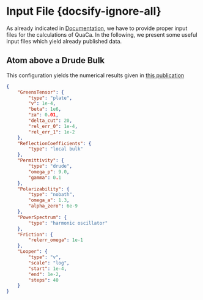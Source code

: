 # Input File {docsify-ignore-all}

As already indicated in [Documentation](api/greenstensor), we have to provide proper input files for the calculations of QuaCa. In the following, we present some useful input files which yield already published data.

## Atom above a Drude Bulk
This configuration yields the numerical results given in [this publication](https://journals.aps.org/prl/abstract/10.1103/PhysRevLett.123.120401)
``` json
{
    "GreensTensor": {
        "type": "plate",
        "v": 1e-4,
        "beta": 1e6,
        "za": 0.01,
        "delta_cut": 20,
        "rel_err_0": 1e-4,
        "rel_err_1": 1e-2
    },
    "ReflectionCoefficients": {
        "type": "local bulk"
    },
    "Permittivity": {
        "type": "drude",
        "omega_p": 9.0,
        "gamma": 0.1
    },
    "Polarizability": {
        "type": "nobath",
        "omega_a": 1.3,
        "alpha_zero": 6e-9
    },
    "PowerSpectrum": {
        "type": "harmonic oscillator"
    },
    "Friction": {
        "relerr_omega": 1e-1
    },
    "Looper": {
        "type": "v",
        "scale": "log",
        "start": 1e-4,
        "end": 1e-2,
        "steps": 40
    }
}

```

